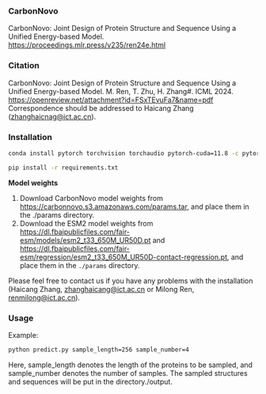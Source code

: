 
###  CarbonNovo
CarbonNovo: Joint Design of Protein Structure and Sequence Using a Unified Energy-based Model.
<https://proceedings.mlr.press/v235/ren24e.html> 

### Citation
CarbonNovo: Joint Design of Protein Structure and Sequence Using a Unified Energy-based Model. M. Ren, T. Zhu, H. Zhang#. ICML 2024. https://openreview.net/attachment?id=FSxTEvuFa7&name=pdf
Correspondence should be addressed to Haicang Zhang (zhanghaicnag@ict.ac.cn).

### Installation
```bash
conda install pytorch torchvision torchaudio pytorch-cuda=11.8 -c pytorch -c nvidia

pip install -r requirements.txt

```
**Model weights**
1. Download CarbonNovo model weights from <https://carbonnovo.s3.amazonaws.com/params.tar>, and place them in the ./params directory.
2. Download the ESM2 model weights from <https://dl.fbaipublicfiles.com/fair-esm/models/esm2_t33_650M_UR50D.pt> and <https://dl.fbaipublicfiles.com/fair-esm/regression/esm2_t33_650M_UR50D-contact-regression.pt>, and place them in the `./params` directory. 


Please feel free to contact us if you have any problems with the installation (Haicang Zhang, zhanghaicang@ict.ac.cn or Milong Ren, renmilong@ict.ac.cn).
### Usage
Example:
```bash
python predict.py sample_length=256 sample_number=4
```
Here, sample_length denotes the length of the proteins to be sampled, and sample_number denotes the number of samples. The sampled structures and sequences will be put in the directory./output.


